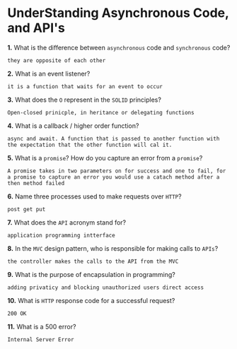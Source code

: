 # UnderStanding Asynchronous Code, and API's

**1.** What is the difference between `asynchronous` code and `synchronous` code?
<!-- enter you answer in the space below -->
```
they are opposite of each other
```
**2.** What is an event listener?
<!-- enter you answer in the space below -->
```
it is a function that waits for an event to occur
```
**3.** What does the `O` represent in the `SOLID` principles?
<!-- enter you answer in the space below -->
```
Open-closed prinicple, in heritance or delegating functions
```
**4.** What is a callback / higher order function?
<!-- enter you answer in the space below -->
```
async and await. A function that is passed to another function with the expectation that the other function will cal it.
```
**5.** What is a `promise`? How do you capture an error from a `promise`?
<!-- enter you answer in the space below -->
```
A promise takes in two parameters on for success and one to fail, for a promise to capture an error you would use a catach method after a then method failed
```
**6.** Name three processes used to make requests over `HTTP`?
<!-- enter you answer in the space below -->
```
post get put
```
**7.** What does the `API` acronym stand for?
<!-- enter you answer in the space below -->
```
application programming intterface
```
**8.** In the `MVC` design pattern, who is responsible for making calls to `APIs`?
<!-- enter you answer in the space below -->
```
the controller makes the calls to the API from the MVC
```
**9.** What is the purpose of encapsulation in programming?
<!-- enter you answer in the space below -->
```
adding privaticy and blocking unauthorized users direct access
```
**10.** What is `HTTP` response code for a successful request?
<!-- enter you answer in the space below -->
```
200 OK
```
**11.** What is a 500 error?
<!-- enter you answer in the space below -->
```
Internal Server Error
```